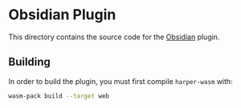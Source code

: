 # Obsidian Plugin

This directory contains the source code for the [Obsidian](https://obsidian.md/) plugin.

## Building

In order to build the plugin, you must first compile `harper-wasm` with:

```bash
wasm-pack build --target web
```

